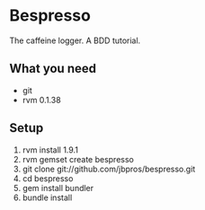 # Bespresso

The caffeine logger. A BDD tutorial.

## What you need

* git
* rvm 0.1.38

## Setup

1. rvm install 1.9.1
2. rvm gemset create bespresso
3. git clone git://github.com/jbpros/bespresso.git
4. cd bespresso
5. gem install bundler
6. bundle install
